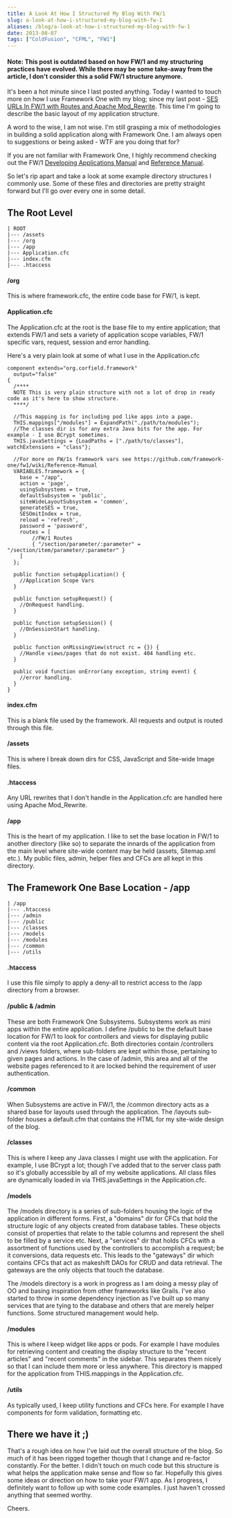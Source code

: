 ```yaml
---
title: A Look At How I Structured My Blog With FW/1
slug: a-look-at-how-i-structured-my-blog-with-fw-1
aliases: /blog/a-look-at-how-i-structured-my-blog-with-fw-1
date: 2013-08-07
tags: ["ColdFusion", "CFML", "FW1"]
---
```


#### Note: This post is outdated based on how FW/1 and my structuring practices have evolved. While there may be some take-away from the article, I don't consider this a solid FW/1 structure anymore.

It's been a hot minute since I last posted anything. Today I wanted to touch more on how I use Framework One with my blog; since my last post - [SES URLs In FW/1 with Routes and Apache Mod_Rewrite](http://tonyjunkes.com/blog/ses-urls-in-fw1-with-routes-and-mod-rewrite). This time I'm going to describe the basic layout of my application structure.

A word to the wise, I am not wise. I'm still grasping a mix of methodologies in building a solid application along with Framework One. I am always open to suggestions or being asked - WTF are you doing that for?

If you are not familiar with Framework One, I highly recommend checking out the FW/1 [Developing Applications Manual](https://github.com/framework-one/fw1/wiki/Developing-Applications-Manual) and [Reference Manual](https://github.com/framework-one/fw1/wiki/Reference-Manual).

So let's rip apart and take a look at some example directory structures I commonly use. Some of these files and directories are pretty straight forward but I'll go over every one in some detail.

## The Root Level

```
| ROOT
|--- /assets
|--- /org
|--- /app
|--- Application.cfc
|--- index.cfm
|--- .htaccess
```

#### /org

This is where framework.cfc, the entire code base for FW/1, is kept.

#### Application.cfc

The Application.cfc at the root is the base file to my entire application; that extends FW/1 and sets a variety of application scope variables, FW/1 specific vars, request, session and error handling.

Here's a very plain look at some of what I use in the Application.cfc

```
component extends="org.corfield.framework"
  output="false"
{
  /****
  NOTE This is very plain structure with not a lot of drop in ready code as it's here to show structure.
  ****/

  //This mapping is for including pod like apps into a page.
  THIS.mappings["/modules"] = ExpandPath("./path/to/modules");
  //The classes dir is for any extra Java bits for the app. For example - I use BCrypt sometimes.
  THIS.javaSettings = {LoadPaths = ["./path/to/classes"], watchExtensions = "class"};

  //For more on FW/1s framework vars see https://github.com/framework-one/fw1/wiki/Reference-Manual
  VARIABLES.framework = {
	base = "/app",
  	action = 'page',
	usingSubsystems = true,
	defaultSubsystem = 'public',
	siteWideLayoutSubsystem = 'common',
  	generateSES = true,
  	SESOmitIndex = true,
  	reload = 'refresh',
  	password = 'password',
  	routes = [
   		//FW/1 Routes
		{ "/section/parameter/:parameter" = "/section/item/parameter/:parameter" }
	]
  };

  public function setupApplication() {
  	//Application Scope Vars
  }

  public function setupRequest() {
	//OnRequest handling.
  }

  public function setupSession() {
	//OnSessionStart handling.
  }

  public function onMissingView(struct rc = {}) {
	//Handle views/pages that do not exist. 404 handling etc.
  }

  public void function onError(any exception, string event) {
	//error handling.
  }
}
```

#### index.cfm

This is a blank file used by the framework. All requests and output is routed through this file.

#### /assets

This is where I break down dirs for CSS, JavaScript and Site-wide Image files.

#### .htaccess

Any URL rewrites that I don't handle in the Application.cfc are handled here using Apache Mod_Rewrite.

#### /app

This is the heart of my application. I like to set the base location in FW/1 to another directory (like so) to separate the innards of the application from the main level where site-wide content may be held (assets, Sitemap.xml etc.). My public files, admin, helper files and CFCs are all kept in this directory.

## The Framework One Base Location - /app

```
| /app
|--- .htaccess
|--- /admin
|--- /public
|--- /classes
|--- /models
|--- /modules
|--- /common
|--- /utils
```

#### .htaccess

I use this file simply to apply a deny-all to restrict access to the /app directory from a browser.

#### /public & /admin

These are both Framework One Subsystems. Subsystems work as mini apps within the entire application. I define /public to be the default base location for FW/1 to look for controllers and views for displaying public content via the root Application.cfc. Both directories contain /controllers and /views folders, where sub-folders are kept within those, pertaining to given pages and actions. In the case of /admin, this area and all of the website pages referenced to it are locked behind the requirement of user authentication.

#### /common

When Subsystems are active in FW/1, the /common directory acts as a shared base for layouts used through the application. The /layouts sub-folder houses a default.cfm that contains the HTML for my site-wide design of the blog.

#### /classes

This is where I keep any Java classes I might use with the application. For example, I use BCrypt a lot; though I've added that to the server class path so it's globally accessible by all of my website applications. All class files are dynamically loaded in via THIS.javaSettings in the Application.cfc.

#### /models

The /models directory is a series of sub-folders housing the logic of the application in different forms. First, a "domains" dir for CFCs that hold the structure logic of any objects created from database tables. These objects consist of properties that relate to the table columns and represent the shell to be filled by a service etc. Next, a "services" dir that holds CFCs with a assortment of functions used by the controllers to accomplish a request; be it conversions, data requests etc. This leads to the "gateways" dir which contains CFCs that act as makeshift DAOs for CRUD and data retrieval. The gateways are the only objects that touch the database.

The /models directory is a work in progress as I am doing a messy play of OO and basing inspiration from other frameworks like Grails. I've also started to throw in some dependency injection as I've built up so many services that are tying to the database and others that are merely helper functions. Some structured management would help.

#### /modules

This is where I keep widget like apps or pods. For example I have modules for retrieving content and creating the display structure to the "recent articles" and "recent comments" in the sidebar. This separates them nicely so that I can include them more or less anywhere. This directory is mapped for the application from THIS.mappings in the Application.cfc.

#### /utils

As typically used, I keep utility functions and CFCs here. For example I have components for form validation, formatting etc.

## There we have it ;)

That's a rough idea on how I've laid out the overall structure of the blog. So much of it has been rigged together though that I change and re-factor constantly. For the better. I didn't touch on much code but this structure is what helps the application make sense and flow so far. Hopefully this gives some ideas or direction on how to take your FW/1 app. As I progress, I definitely want to follow up with some code examples. I just haven't crossed anything that seemed worthy.

Cheers.